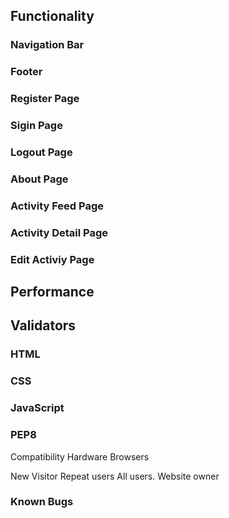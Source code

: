 
## Functionality

### Navigation Bar
### Footer
### Register Page
### Sigin Page
### Logout Page
### About Page
### Activity Feed Page
### Activity Detail Page
### Edit Activiy Page






## Performance

## Validators

### HTML
### CSS
### JavaScript
### PEP8

Compatibility
Hardware
Browsers

New Visitor
Repeat users
All users.
Website owner
### Known Bugs

